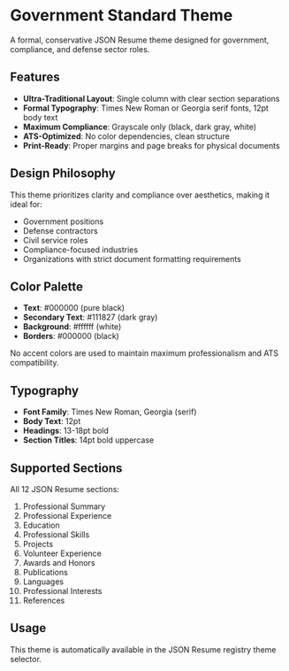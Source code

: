 # Government Standard Theme

A formal, conservative JSON Resume theme designed for government, compliance, and defense sector roles.

## Features

- **Ultra-Traditional Layout**: Single column with clear section separations
- **Formal Typography**: Times New Roman or Georgia serif fonts, 12pt body text
- **Maximum Compliance**: Grayscale only (black, dark gray, white)
- **ATS-Optimized**: No color dependencies, clean structure
- **Print-Ready**: Proper margins and page breaks for physical documents

## Design Philosophy

This theme prioritizes clarity and compliance over aesthetics, making it ideal for:

- Government positions
- Defense contractors
- Civil service roles
- Compliance-focused industries
- Organizations with strict document formatting requirements

## Color Palette

- **Text**: #000000 (pure black)
- **Secondary Text**: #111827 (dark gray)
- **Background**: #ffffff (white)
- **Borders**: #000000 (black)

No accent colors are used to maintain maximum professionalism and ATS compatibility.

## Typography

- **Font Family**: Times New Roman, Georgia (serif)
- **Body Text**: 12pt
- **Headings**: 13-18pt bold
- **Section Titles**: 14pt bold uppercase

## Supported Sections

All 12 JSON Resume sections:

1. Professional Summary
2. Professional Experience
3. Education
4. Professional Skills
5. Projects
6. Volunteer Experience
7. Awards and Honors
8. Publications
9. Languages
10. Professional Interests
11. References

## Usage

This theme is automatically available in the JSON Resume registry theme selector.
